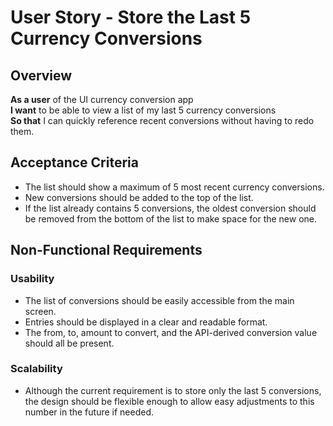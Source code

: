 # User Story - Store the Last 5 Currency Conversions

## Overview

**As a user** of the UI currency conversion app  
**I want** to be able to view a list of my last 5 currency conversions  
**So that** I can quickly reference recent conversions without having to redo them.

## Acceptance Criteria

- The list should show a maximum of 5 most recent currency conversions.
- New conversions should be added to the top of the list.
- If the list already contains 5 conversions, the oldest conversion should be removed from the bottom of the list to make space for the new one.

## Non-Functional Requirements

### Usability

- The list of conversions should be easily accessible from the main screen.
- Entries should be displayed in a clear and readable format.
- The from, to, amount to convert, and the API-derived conversion value should all be present.

### Scalability

- Although the current requirement is to store only the last 5 conversions, the design should be flexible enough to allow easy adjustments to this number in the future if needed.
